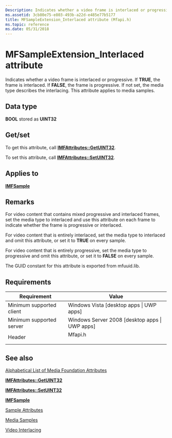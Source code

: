 ```yaml
---
Description: Indicates whether a video frame is interlaced or progressive.
ms.assetid: 3cb80e75-e803-493b-a22d-e485e77b5177
title: MFSampleExtension_Interlaced attribute (Mfapi.h)
ms.topic: reference
ms.date: 05/31/2018
---
```


# MFSampleExtension\_Interlaced attribute

Indicates whether a video frame is interlaced or progressive. If **TRUE**, the frame is interlaced. If **FALSE**, the frame is progressive. If not set, the media type describes the interlacing. This attribute applies to media samples.

## Data type

**BOOL** stored as **UINT32**

## Get/set

To get this attribute, call [**IMFAttributes::GetUINT32**](/windows/desktop/api/mfobjects/nf-mfobjects-imfattributes-getuint32).

To set this attribute, call [**IMFAttributes::SetUINT32**](/windows/desktop/api/mfobjects/nf-mfobjects-imfattributes-setuint32).

## Applies to

[**IMFSample**](/windows/desktop/api/mfobjects/nn-mfobjects-imfsample)

## Remarks

For video content that contains mixed progressive and interlaced frames, set the media type to interlaced and use this attribute on each frame to indicate whether the frame is progressive or interlaced.

For video content that is entirely interlaced, set the media type to interlaced and omit this attribute, or set it to **TRUE** on every sample.

For video content that is entirely progressive, set the media type to progressive and omit this attribute, or set it to **FALSE** on every sample.

The GUID constant for this attribute is exported from mfuuid.lib.

## Requirements



| Requirement | Value |
|-------------------------------------|------------------------------------------------------------------------------------|
| Minimum supported client<br/> | Windows Vista \[desktop apps \| UWP apps\]<br/>                              |
| Minimum supported server<br/> | Windows Server 2008 \[desktop apps \| UWP apps\]<br/>                        |
| Header<br/>                   | <dl> <dt>Mfapi.h</dt> </dl> |



## See also

<dl> <dt>

[Alphabetical List of Media Foundation Attributes](alphabetical-list-of-media-foundation-attributes.md)
</dt> <dt>

[**IMFAttributes::GetUINT32**](/windows/desktop/api/mfobjects/nf-mfobjects-imfattributes-getuint32)
</dt> <dt>

[**IMFAttributes::SetUINT32**](/windows/desktop/api/mfobjects/nf-mfobjects-imfattributes-setuint32)
</dt> <dt>

[**IMFSample**](/windows/desktop/api/mfobjects/nn-mfobjects-imfsample)
</dt> <dt>

[Sample Attributes](sample-attributes.md)
</dt> <dt>

[Media Samples](media-samples.md)
</dt> <dt>

[Video Interlacing](video-interlacing.md)
</dt> </dl>

 

 




